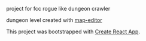 project for fcc rogue like dungeon crawler

dungeon level created with [map-editor](https://github.com/nikrb/level-map-editor)

This project was bootstrapped with [Create React App](https://github.com/facebookincubator/create-react-app).
